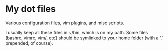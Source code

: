 My dot files
============

Various configuration files, vim plugins, and misc scripts.

I usually keep all these files in ~/bin, which is on my path. Some files (bashrc, vimrc, vim/, etc)
should be symlinked to your home folder (with a '.' prepended, of course).
